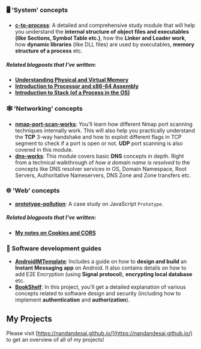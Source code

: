 ### 🖥️ 'System' concepts

- <a href="https://github.com/nandan-desai-extras/c-to-process" target="_blank">**c-to-process**</a>: A detailed and comprehensive study module that will help you understand the **internal structure of object files and executables (like Sections, Symbol Table etc.)**, how the **Linker and Loader work**, how **dynamic libraries** (like DLL files) are used by executables, **memory structure of a process** etc.

##### Related blogposts that I've written:
- <a href="https://nkdesai409.blogspot.com/2022/02/understanding-computer-memory.html" target="_blank">**Understanding Physical and Virtual Memory**</a>
- <a href="https://nkdesai409.blogspot.com/2022/06/introduction-to-processor-and-x86-64.html" target="_blank">**Introduction to Processor and x86-64 Assembly**</a>
- <a href="https://nkdesai409.blogspot.com/2022/06/introduction-to-stack-of-process-in-os.html" target="_blank">**Introduction to Stack (of a Process in the OS)**</a>

### 🕸️ 'Networking' concepts

- <a href="https://github.com/nandan-desai-extras/nmap-port-scan-works" target="_blank">**nmap-port-scan-works**</a>: You'll learn how different Nmap port scanning techniques internally work. This will also help you practically understand the **TCP** 3-way handshake and how to exploit different flags in TCP segment to check if a port is open or not. **UDP** port scanning is also covered in this module.
- <a href="https://github.com/nandan-desai-extras/dns-works" target="_blank">**dns-works**</a>: This module covers basic **DNS** concepts in depth. Right from a technical walkthrough of *how a domain name is resolved* to the concepts like DNS resolver services in OS, Domain Namespace, Root Servers, Authoritative Nameservers, DNS Zone and Zone transfers etc.

### 🌐 'Web' concepts

-  <a href="https://github.com/nandan-desai-extras/prototype-pollution" target="_blank">**prototype-pollution**</a>: A case study on JavaScript `Prototype`.

##### Related blogposts that I've written:
- <a href="https://nkdesai409.blogspot.com/2022/06/my-notes-on-cookies-and-cors.html" target="_blank">**My notes on Cookies and CORS**</a>

### 📱 Software development guides

- <a href="https://github.com/NandanDesai/AndroidIMTemplate" target="_blank">**AndroidIMTemplate**</a>: Includes a guide on how to **design and build** an **Instant Messaging app** on Android. It also contains details on how to add E2E Encryption (using **Signal protocol**), **encrypting local database** etc.
- <a href="https://github.com/NandanDesai/BookShelf" target="_blank">**BookShelf**</a>: In this project, you'll get a detailed explanation of various concepts related to software design and security (including how to implement **authentication** and **authorization**).


## My Projects

Please visit [https://nandandesai.github.io/](https://nandandesai.github.io/) to get an overview of all of my projects!
